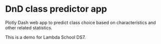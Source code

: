 # DnD class predictor app

Plotly Dash web app to predict class choice based on characteristics and other related statistics.

This is a demo for Lambda School DS7.
